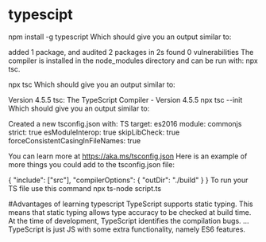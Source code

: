 # typescipt
npm install -g typescript
Which should give you an output similar to:

added 1 package, and audited 2 packages in 2s
found 0 vulnerabilities
The compiler is installed in the node_modules directory and can be run with: npx tsc.

npx tsc
Which should give you an output similar to:

Version 4.5.5
tsc: The TypeScript Compiler - Version 4.5.5
npx tsc --init
Which should give you an output similar to:

Created a new tsconfig.json with:
TS
  target: es2016
  module: commonjs
  strict: true
  esModuleInterop: true
  skipLibCheck: true
  forceConsistentCasingInFileNames: true

You can learn more at https://aka.ms/tsconfig.json
Here is an example of more things you could add to the tsconfig.json file:

{
  "include": ["src"],
  "compilerOptions": {
    "outDir": "./build"
  }
}
To run your TS file use this command 
npx ts-node script.ts

#Advantages of learning typescript
TypeScript supports static typing. This means that static typing allows type accuracy to be checked at build time.
At the time of development, TypeScript identifies the compilation bugs. ...
TypeScript is just JS with some extra functionality, namely ES6 features.
